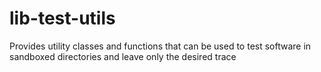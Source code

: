 # lib-test-utils

Provides utility classes and functions that can be used to test software
in sandboxed directories and leave only the desired trace